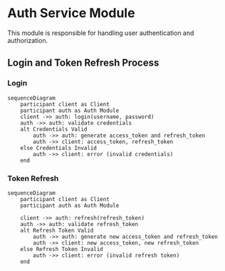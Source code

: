 # Auth Service Module
This module is responsible for handling user authentication and authorization.

## Login and Token Refresh Process

### Login
```mermaid
sequenceDiagram
    participant client as Client
    participant auth as Auth Module
    client ->> auth: login(username, password)
    auth ->> auth: validate credentials
    alt Credentials Valid
        auth ->> auth: generate access_token and refresh_token
        auth ->> client: access_token, refresh_token
    else Credentials Invalid
        auth ->> client: error (invalid credentials)
    end

```

### Token Refresh
```mermaid
sequenceDiagram
    participant client as Client
    participant auth as Auth Module

    client ->> auth: refresh(refresh_token)
    auth ->> auth: validate refresh_token
    alt Refresh Token Valid
        auth ->> auth: generate new access_token and refresh_token
        auth ->> client: new access_token, new refresh_token
    else Refresh Token Invalid
        auth ->> client: error (invalid refresh token)
    end
```